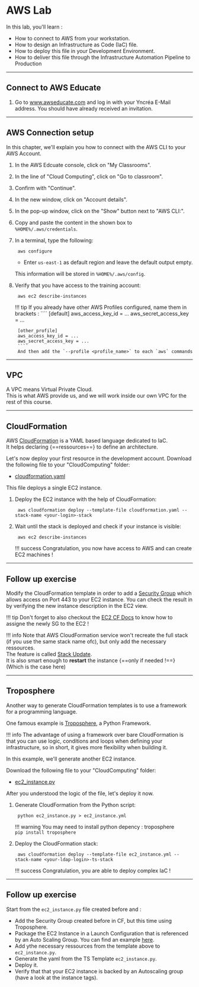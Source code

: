 # AWS Lab

In this lab, you'll learn :

* How to connect to AWS from your workstation.
* How to design an Infrastructure as Code (IaC) file. 
* How to deploy this file in your Development Environment.
* How to deliver this file through the Infrastructure Automation Pipeline to Production

---

## Connect to AWS Educate

1. Go to www.awseducate.com and log in with your Yncréa E-Mail address. You should have already received an invitation.

---

## AWS Connection setup

In this chapter, we'll explain you how to connect with the AWS CLI to your AWS Account.  

1. In the AWS Edcuate console, click on "My Classrooms".

1. In the line of "Cloud Computing", click on "Go to classroom".

1. Confirm with "Continue".

1. In the new window, click on "Account details".

1. In the pop-up window, click on the "Show" button next to "AWS CLI:".

1. Copy and paste the content in the shown box to `%HOME%/.aws/credentials`.

1. In a terminal, type the following:  

        aws configure

    - Enter `us-east-1` as default region and leave the default output empty.  
    
    This information will be stored in `%HOME%/.aws/config`.

1. Verify that you have access to the training account:

        aws ec2 describe-instances

    !!! tip
        If you already have other AWS Profiles configured, name them in brackets :
        ````
        [default]
        aws_access_key_id = ...
        aws_secret_access_key = ...

        [other_profile]
        aws_access_key_id = ...
        aws_secret_access_key = ...        
        ````
        And then add the `--profile <profile_name>` to each `aws` commands

---

## VPC

A VPC means Virtual Private Cloud.  
This is what AWS provide us, and we will work inside our own VPC for the rest of this course.

---

## CloudFormation

AWS [CloudFormation](https://aws.amazon.com/cloudformation/?nc1=h_ls) is a YAML based language dedicated to IaC.  
It helps declaring {==ressources==} to define an architecture.

Let's now deploy your first resource in the development account. 
Download the following file to your "CloudComputing" folder:  

- [cloudformation.yaml](./files/aws/cloudformation.yaml)  

This file deploys a single EC2 instance.

1. Deploy the EC2 instance with the help of CloudFormation:   

        aws cloudformation deploy --template-file cloudformation.yaml --stack-name <your-login>-stack

1. Wait until the stack is deployed and check if your instance is visible:  

        aws ec2 describe-instances

    !!! success
        Congratulation, you now have access to AWS and can create EC2 machines !

---

## Follow up exercise

Modify the CloudFormation template in order to add a [Security Group](https://docs.aws.amazon.com/fr_fr/AWSCloudFormation/latest/UserGuide/aws-properties-ec2-security-group.html) which allows access on Port 443 to your EC2 instance.
You can check the result in by verifying the new instance description in the EC2 view.

!!! tip
    Don't forget to also checkout the [EC2 CF Docs](https://docs.aws.amazon.com/AWSCloudFormation/latest/UserGuide/aws-properties-ec2-instance.html#cfn-ec2-instance-securitygroups) to know how to assigne the newly SG to the EC2 !

!!! info
    Note that AWS CloudFormation service won't recreate the full stack (if you use the same stack name ofc), but only add the necessary ressources.  
    The feature is called [Stack Update](https://docs.aws.amazon.com/AWSCloudFormation/latest/UserGuide/using-cfn-updating-stacks.html).    
    It is also smart enough to **restart** the instance {==only if needed !==}  
    (Which is the case here)
    
---

## Troposphere

Another way to generate CloudFormation templates is to use a framework for a programming language. 

One famous example is [Troposphere](https://github.com/cloudtools/troposphere), a Python Framework.  

!!! info
    The advantage of using a framework over bare CloudFormation is that you can use logic, conditions and loops when defining your infrastructure, so in short, it gives more flexibility when building it.  

In this example, we'll generate another EC2 instance.  

Download the following file to your "CloudComputing" folder:  

- [ec2_instance.py](./files/aws/ec2_instance.py)  

After you understood the logic of the file, let's deploy it now.

1. Generate CloudFormation from the Python script:  

        python ec2_instance.py > ec2_instance.yml
        
    !!! warning
        You may need to install python depency : troposphere  
        `pip install troposphere`

1. Deploy the CloudFormation stack:   

        aws cloudformation deploy --template-file ec2_instance.yml --stack-name <your-ldap-login>-ts-stack

    !!! success
        Congratulation, you are able to deploy complex IaC !
        
---

## Follow up exercise

Start from the `ec2_instance.py` file created before and :
- Add the Security Group created before in CF, but this time using Troposphere.
- Package the EC2 Instance in a Launch Configuration that is referenced by an Auto Scaling Group. You can find an example [here](https://github.com/cloudtools/troposphere/blob/master/examples/Autoscaling.py).  
- Add ythe necessary ressources from the template above to `ec2_instance.py`.
- Generate the yaml from the TS Template `ec2_instance.py`.
- Deploy it.   
- Verify that that your EC2 instance is backed by an Autoscaling group (have a look at the instance tags).
